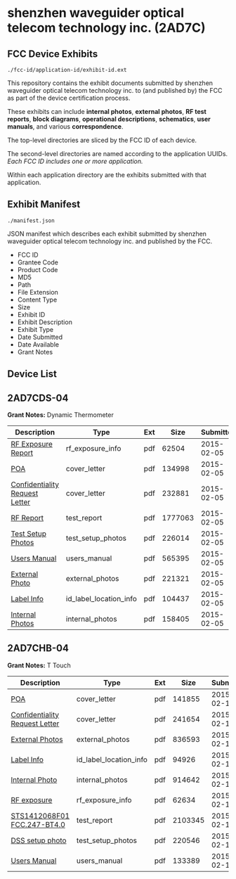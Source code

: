 # shenzhen waveguider optical telecom technology inc. (2AD7C)
## FCC Device Exhibits

```
./fcc-id/application-id/exhibit-id.ext
```

This repository contains the exhibit documents submitted by shenzhen waveguider optical telecom technology inc. to (and published by) the FCC as part of the device certification process.

These exhibits can include **internal photos**, **external photos**, **RF test reports**, **block diagrams**, **operational descriptions**, **schematics**, **user manuals**, and various **correspondence**.

The top-level directories are sliced by the FCC ID of each device.

The second-level directories are named according to the application UUIDs. *Each FCC ID includes one or more application.*

Within each application directory are the exhibits submitted with that application. 

## Exhibit Manifest

```
./manifest.json
```

JSON manifest which describes each exhibit submitted by shenzhen waveguider optical telecom technology inc. and published by the FCC.

- FCC ID
- Grantee Code
- Product Code
- MD5
- Path
- File Extension
- Content Type
- Size
- Exhibit ID
- Exhibit Description
- Exhibit Type
- Date Submitted
- Date Available
- Grant Notes

## Device List
## 2AD7CDS-04
**Grant Notes:** Dynamic Thermometer

| Description | Type | Ext | Size | Submitted | Available |
| ----------- | ---- | --- | ---- | --------- | --------- |
| [RF Exposure Report](2AD7CDS-04/e9debcdb0c14bc8c4ff06b0e83a27a7a/2525249.pdf) | rf_exposure_info | pdf | 62504 | 2015-02-05 | 2015-02-06 |
| [POA](2AD7CDS-04/e9debcdb0c14bc8c4ff06b0e83a27a7a/2525242.pdf) | cover_letter | pdf | 134998 | 2015-02-05 | 2015-02-06 |
| [Confidentiality Request Letter](2AD7CDS-04/e9debcdb0c14bc8c4ff06b0e83a27a7a/2525243.pdf) | cover_letter | pdf | 232881 | 2015-02-05 | 2015-02-06 |
| [RF Report](2AD7CDS-04/e9debcdb0c14bc8c4ff06b0e83a27a7a/2525247.pdf) | test_report | pdf | 1777063 | 2015-02-05 | 2015-02-06 |
| [Test Setup Photos](2AD7CDS-04/e9debcdb0c14bc8c4ff06b0e83a27a7a/2525248.pdf) | test_setup_photos | pdf | 226014 | 2015-02-05 | 2015-02-06 |
| [Users Manual](2AD7CDS-04/e9debcdb0c14bc8c4ff06b0e83a27a7a/2525253.pdf) | users_manual | pdf | 565395 | 2015-02-05 | 2015-02-06 |
| [External Photo](2AD7CDS-04/e9debcdb0c14bc8c4ff06b0e83a27a7a/2525251.pdf) | external_photos | pdf | 221321 | 2015-02-05 | 2015-02-06 |
| [Label Info](2AD7CDS-04/e9debcdb0c14bc8c4ff06b0e83a27a7a/2525252.pdf) | id_label_location_info | pdf | 104437 | 2015-02-05 | 2015-02-06 |
| [Internal Photos](2AD7CDS-04/e9debcdb0c14bc8c4ff06b0e83a27a7a/2525250.pdf) | internal_photos | pdf | 158405 | 2015-02-05 | 2015-02-06 |
## 2AD7CHB-04
**Grant Notes:** T Touch

| Description | Type | Ext | Size | Submitted | Available |
| ----------- | ---- | --- | ---- | --------- | --------- |
| [POA](2AD7CHB-04/4907e06a5525e4eba6f26970a244d7b4/2536463.pdf) | cover_letter | pdf | 141855 | 2015-02-16 | 2015-02-16 |
| [Confidentiality Request Letter](2AD7CHB-04/4907e06a5525e4eba6f26970a244d7b4/2536464.pdf) | cover_letter | pdf | 241654 | 2015-02-16 | 2015-02-16 |
| [External Photos](2AD7CHB-04/4907e06a5525e4eba6f26970a244d7b4/2536474.pdf) | external_photos | pdf | 836593 | 2015-02-16 | 2015-02-16 |
| [Label Info](2AD7CHB-04/4907e06a5525e4eba6f26970a244d7b4/2536471.pdf) | id_label_location_info | pdf | 94926 | 2015-02-16 | 2015-02-16 |
| [Internal Photo](2AD7CHB-04/4907e06a5525e4eba6f26970a244d7b4/2536473.pdf) | internal_photos | pdf | 914642 | 2015-02-16 | 2015-02-16 |
| [RF exposure](2AD7CHB-04/4907e06a5525e4eba6f26970a244d7b4/2536469.pdf) | rf_exposure_info | pdf | 62634 | 2015-02-16 | 2015-02-16 |
| [STS1412068F01 FCC.247-BT4.0](2AD7CHB-04/4907e06a5525e4eba6f26970a244d7b4/2536470.pdf) | test_report | pdf | 2103345 | 2015-02-16 | 2015-02-16 |
| [DSS setup photo](2AD7CHB-04/4907e06a5525e4eba6f26970a244d7b4/2536468.pdf) | test_setup_photos | pdf | 220546 | 2015-02-16 | 2015-02-16 |
| [Users Manual](2AD7CHB-04/4907e06a5525e4eba6f26970a244d7b4/2536472.pdf) | users_manual | pdf | 133389 | 2015-02-16 | 2015-02-16 |
